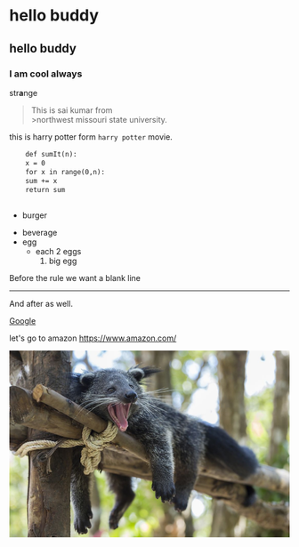 # hello buddy
## hello buddy
### I am cool always
str**a**nge
>This is sai kumar from <br> >northwest missouri state university.

this is harry potter form ``harry potter`` movie.

```
    def sumIt(n):
    x = 0
    for x in range(0,n):
    sum += x
    return sum
    
```

* burger
- beverage
- egg
    - each 2 eggs
        1. big egg



Before the rule we want a blank line

---

And after as well.        

[Google](https://www.google.com/)

let's go to amazon <https://www.amazon.com/>

![beautiful bearcat](https://github.com/saikumarm007/pre_assignment/blob/main/bearcat.jpg)
